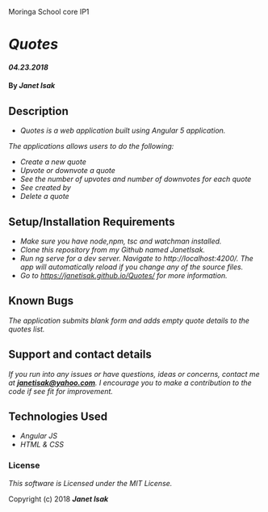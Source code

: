 Moringa School core IP1

# _Quotes_

#### _04.23.2018_

#### By _**Janet Isak**_

## Description

* _Quotes is a web application built using Angular 5 application._

_The applications allows users to do the following:_

* _Create a new quote_
* _Upvote or downvote a quote_
* _See the number of upvotes and number of downvotes for each quote_
* _See created by_
* _Delete a quote_

## Setup/Installation Requirements

* _Make sure you have node,npm, tsc and watchman installed._
* _Clone this repository from my Github named JanetIsak._
* _Run ng serve for a dev server. Navigate to http://localhost:4200/. The app will automatically reload if you change any of the source files._
* _Go to https://janetisak.github.io/Quotes/ for more information._


## Known Bugs

_The application submits blank form and adds empty quote details to the quotes list._

## Support and contact details

_If you run into any issues or have questions, ideas or concerns, contact me at **janetisak@yahoo.com**. I encourage you to make a contribution to the code if see fit for improvement._

## Technologies Used

* _Angular JS_
* _HTML & CSS_

### License

*This software is Licensed under the MIT License.*

Copyright (c) 2018 **_Janet Isak_**
